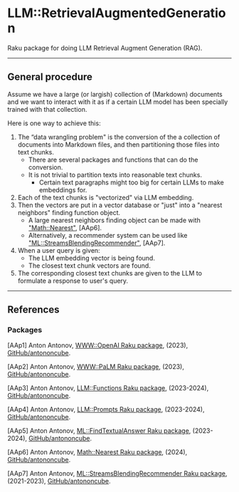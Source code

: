 # LLM::RetrievalAugmentedGeneration

Raku package for doing LLM Retrieval Augment Generation (RAG).

-----

## General procedure

Assume we have a large (or largish) collection of (Markdown) documents and we want 
to interact with it as if a certain LLM model has been specially trained with that collection.

Here is one way to achieve this:

1. The “data wrangling problem" is the conversion of the a collection of documents into Markdown files, and then partitioning those files into text chunks.
   - There are several packages and functions that can do the conversion.
   - It is not trivial to partition texts into reasonable text chunks.
     - Certain text paragraphs might too big for certain LLMs to make embeddings for.
2. Each of the text chunks is "vectorized" via LLM embedding.
3. Then the vectors are put in a vector database or "just" into a "nearest neighbors" finding function object.
   - A large nearest neighbors finding object can be made with ["Math::Nearest"](https://raku.land/zef:antononcube/Math::Nearest), [AAp6]. 
   - Alternatively, a recommender system can be used like ["ML::StreamsBlendingRecommender"](https://github.com/antononcube/Raku-ML-StreamsBlendingRecommender), [AAp7]. 
4. When a user query is given:
   - The LLM embedding vector is being found.
   - The closest text chunk vectors are found.
5. The corresponding closest text chunks are given to the LLM to formulate a response to user's query.

-----

## References

### Packages

[AAp1] Anton Antonov,
[WWW::OpenAI Raku package](https://github.com/antononcube/Raku-WWW-OpenAI),
(2023),
[GitHub/antononcube](https://github.com/antononcube).

[AAp2] Anton Antonov,
[WWW::PaLM Raku package](https://github.com/antononcube/Raku-WWW-PaLM),
(2023),
[GitHub/antononcube](https://github.com/antononcube).

[AAp3] Anton Antonov,
[LLM::Functions Raku package](https://github.com/antononcube/Raku-LLM-Functions),
(2023-2024),
[GitHub/antononcube](https://github.com/antononcube).

[AAp4] Anton Antonov,
[LLM::Prompts Raku package](https://github.com/antononcube/Raku-LLM-Prompts),
(2023-2024),
[GitHub/antononcube](https://github.com/antononcube).

[AAp5] Anton Antonov,
[ML::FindTextualAnswer Raku package](https://github.com/antononcube/Raku-ML-FindTextualAnswer),
(2023-2024),
[GitHub/antononcube](https://github.com/antononcube).

[AAp6] Anton Antonov,
[Math::Nearest Raku package](https://github.com/antononcube/Raku-Math-Nearest),
(2024),
[GitHub/antononcube](https://github.com/antononcube).

[AAp7] Anton Antonov,
[ML::StreamsBlendingRecommender Raku package](https://github.com/antononcube/Raku-ML-StreamsBlendingRecommender),
(2021-2023),
[GitHub/antononcube](https://github.com/antononcube).
